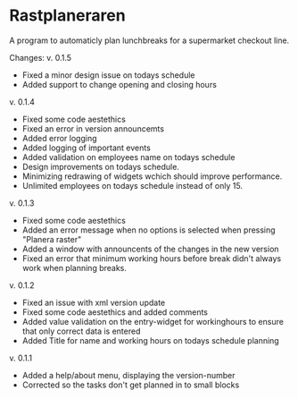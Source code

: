 # Rastplaneraren

A program to automaticly plan lunchbreaks for a supermarket checkout line.

Changes:
v. 0.1.5
* Fixed a minor design issue on todays schedule
* Added support to change opening and closing hours

v. 0.1.4
* Fixed some code aestethics
* Fixed an error in version announcemts
* Added error logging
* Added logging of important events
* Added validation on employees name on todays schedule
* Design improvements on todays schedule.
* Minimizing redrawing of widgets wchich should improve performance.
* Unlimited employees on todays schedule instead of only 15.

v. 0.1.3
* Fixed some code aestethics
* Added an error message when no options is selected when pressing "Planera raster"
* Added a window with announcents of the changes in the new version
* Fixed an error that minimum working hours before break didn't always work when planning breaks.

v. 0.1.2
* Fixed an issue with xml version update
* Fixed some code aestethics and added comments
* Added value validation on the entry-widget for workinghours to ensure that only correct data is entered
* Added Title for name and working hours on todays schedule planning

v. 0.1.1
* Added a help/about menu, displaying the version-number
* Corrected so the tasks don't get planned in to small blocks
